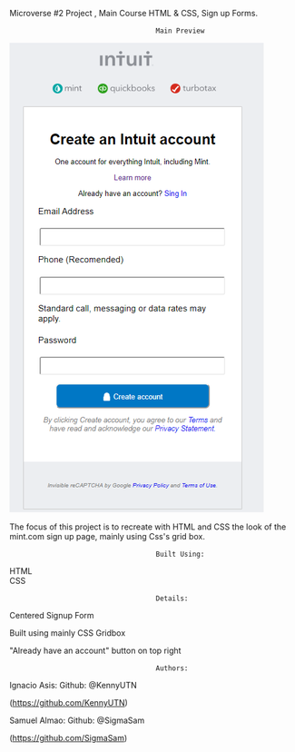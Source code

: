 
Microverse #2 Project ,  Main Course HTML & CSS, Sign up Forms.

                                        Main Preview


![](Images/preview.png)

The focus of this project is to recreate with HTML and CSS the look of the mint.com sign up page, mainly using Css's grid box.

                                        Built Using:

   HTML  
   CSS

                                        Details:

  Centered Signup Form

  Built using mainly CSS Gridbox

  "Already have an account" button on top right


                                        Authors:

Ignacio Asis:
  Github: @KennyUTN

  (https://github.com/KennyUTN)

Samuel Almao:
  Github: @SigmaSam

  (https://github.com/SigmaSam)
